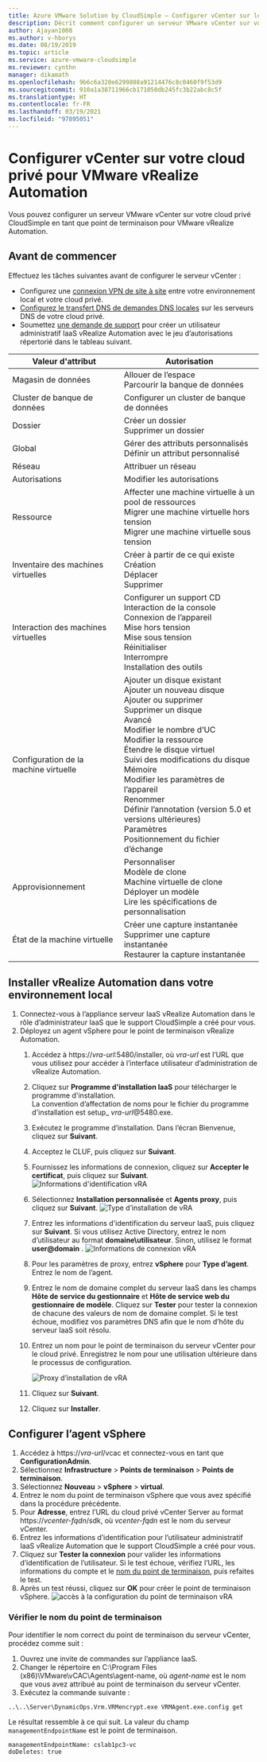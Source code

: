 ```yaml
---
title: Azure VMware Solution by CloudSimple – Configurer vCenter sur le cloud privé pour vRealize Automation
description: Décrit comment configurer un serveur VMware vCenter sur votre cloud privé CloudSimple en tant que point de terminaison pour VMware vRealize Automation
author: Ajayan1008
ms.author: v-hborys
ms.date: 08/19/2019
ms.topic: article
ms.service: azure-vmware-cloudsimple
ms.reviewer: cynthn
manager: dikamath
ms.openlocfilehash: 9b6c6a320e6299808a91214476c8c0460f9f53d9
ms.sourcegitcommit: 910a1a38711966cb171050db245fc3b22abc8c5f
ms.translationtype: HT
ms.contentlocale: fr-FR
ms.lasthandoff: 03/19/2021
ms.locfileid: "97895051"
---
```

# <a name="set-up-vcenter-on-your-private-cloud-for-vmware-vrealize-automation"></a>Configurer vCenter sur votre cloud privé pour VMware vRealize Automation

Vous pouvez configurer un serveur VMware vCenter sur votre cloud privé CloudSimple en tant que point de terminaison pour VMware vRealize Automation.

## <a name="before-you-begin"></a>Avant de commencer

Effectuez les tâches suivantes avant de configurer le serveur vCenter :

* Configurez une [connexion VPN de site à site](vpn-gateway.md#set-up-a-site-to-site-vpn-gateway) entre votre environnement local et votre cloud privé.
* [Configurez le transfert DNS de demandes DNS locales](on-premises-dns-setup.md) sur les serveurs DNS de votre cloud privé.
* Soumettez [une demande de support](https://portal.azure.com/#blade/Microsoft_Azure_Support/HelpAndSupportBlade/newsupportrequest) pour créer un utilisateur administratif IaaS vRealize Automation avec le jeu d’autorisations répertorié dans le tableau suivant.

| Valeur d'attribut | Autorisation |
------------ | ------------- |  
| Magasin de données |  Allouer de l’espace <br> Parcourir la banque de données |
| Cluster de banque de données | Configurer un cluster de banque de données |
| Dossier | Créer un dossier <br>Supprimer un dossier |
| Global |  Gérer des attributs personnalisés<br>Définir un attribut personnalisé |
| Réseau | Attribuer un réseau |
| Autorisations | Modifier les autorisations |
| Ressource | Affecter une machine virtuelle à un pool de ressources<br>Migrer une machine virtuelle hors tension<br>Migrer une machine virtuelle sous tension |
| Inventaire des machines virtuelles |  Créer à partir de ce qui existe<br>Création<br>Déplacer<br>Supprimer | 
| Interaction des machines virtuelles |  Configurer un support CD<br>Interaction de la console<br>Connexion de l’appareil<br>Mise hors tension<br>Mise sous tension<br>Réinitialiser<br>Interrompre<br>Installation des outils | 
| Configuration de la machine virtuelle |  Ajouter un disque existant<br>Ajouter un nouveau disque<br>Ajouter ou supprimer<br>Supprimer un disque<br>Avancé<br>Modifier le nombre d’UC<br>Modifier la ressource<br>Étendre le disque virtuel<br>Suivi des modifications du disque<br>Mémoire<br>Modifier les paramètres de l’appareil<br>Renommer<br>Définir l’annotation (version 5.0 et versions ultérieures)<br>Paramètres<br>Positionnement du fichier d’échange |
| Approvisionnement |  Personnaliser<br>Modèle de clone<br>Machine virtuelle de clone<br>Déployer un modèle<br>Lire les spécifications de personnalisation |
| État de la machine virtuelle | Créer une capture instantanée<br>Supprimer une capture instantanée<br>Restaurer la capture instantanée |

## <a name="install-vrealize-automation-in-your-on-premises-environment"></a>Installer vRealize Automation dans votre environnement local

1. Connectez-vous à l’appliance serveur IaaS vRealize Automation dans le rôle d’administrateur IaaS que le support CloudSimple a créé pour vous.
2. Déployez un agent vSphere pour le point de terminaison vRealize Automation.
    1. Accédez à https://*vra-url*:5480/installer, où *vra-url* est l’URL que vous utilisez pour accéder à l’interface utilisateur d’administration de vRealize Automation.
    2. Cliquez sur **Programme d'installation IaaS** pour télécharger le programme d'installation.<br>
    La convention d’affectation de noms pour le fichier du programme d'installation est setup_ *vra-url*@5480.exe.
    3. Exécutez le programme d’installation. Dans l’écran Bienvenue, cliquez sur **Suivant**.
    4. Acceptez le CLUF, puis cliquez sur **Suivant**.
    5. Fournissez les informations de connexion, cliquez sur **Accepter le certificat**, puis cliquez sur **Suivant**.
    ![Informations d'identification vRA](media/configure-vra-endpoint-login.png)
    6. Sélectionnez **Installation personnalisée** et **Agents proxy**, puis cliquez sur **Suivant**.
    ![Type d’installation de vRA](media/configure-vra-endpoint-install-type.png)
    7. Entrez les informations d'identification du serveur IaaS, puis cliquez sur **Suivant**. Si vous utilisez Active Directory, entrez le nom d’utilisateur au format **domaine\utilisateur**. Sinon, utilisez le format **user@domain** .
    ![Informations de connexion vRA](media/configure-vra-endpoint-account.png)
    8. Pour les paramètres de proxy, entrez **vSphere** pour **Type d’agent**. Entrez le nom de l’agent.
    9. Entrez le nom de domaine complet du serveur IaaS dans les champs **Hôte de service du gestionnaire** et **Hôte de service web du gestionnaire de modèle**. Cliquez sur **Tester** pour tester la connexion de chacune des valeurs de nom de domaine complet. Si le test échoue, modifiez vos paramètres DNS afin que le nom d’hôte du serveur IaaS soit résolu.
    10. Entrez un nom pour le point de terminaison du serveur vCenter pour le cloud privé. Enregistrez le nom pour une utilisation ultérieure dans le processus de configuration.

        ![Proxy d’installation de vRA](media/configure-vra-endpoint-proxy.png)

    11. Cliquez sur **Suivant**.
    12. Cliquez sur **Installer**.

## <a name="configure-the-vsphere-agent"></a>Configurer l’agent vSphere

1. Accédez à https://*vra-url*/vcac et connectez-vous en tant que **ConfigurationAdmin**.
2. Sélectionnez **Infrastructure** > **Points de terminaison** > **Points de terminaison**.
3. Sélectionnez **Nouveau** > **vSphere** > **virtual**.
4. Entrez le nom du point de terminaison vSphere que vous avez spécifié dans la procédure précédente.
5. Pour **Adresse**, entrez l’URL du cloud privé vCenter Server au format https://*vcenter-fqdn*/sdk, où *vcenter-fqdn* est le nom du serveur vCenter.
6. Entrez les informations d’identification pour l’utilisateur administratif IaaS vRealize Automation que le support CloudSimple a créé pour vous.
7. Cliquez sur **Tester la connexion** pour valider les informations d’identification de l’utilisateur. Si le test échoue, vérifiez l’URL, les informations du compte et le [nom du point de terminaison](#verify-the-endpoint-name), puis refaites le test.
8. Après un test réussi, cliquez sur **OK** pour créer le point de terminaison vSphere.
    ![accès à la configuration du point de terminaison vRA](media/configure-vra-endpoint-vra-edit.png)

### <a name="verify-the-endpoint-name"></a>Vérifier le nom du point de terminaison

Pour identifier le nom correct du point de terminaison du serveur vCenter, procédez comme suit :

1. Ouvrez une invite de commandes sur l’appliance IaaS.
2. Changer le répertoire en C:\Program Files (x86)\VMware\vCAC\Agents\agent-name, où *agent-name* est le nom que vous avez attribué au point de terminaison du serveur vCenter.
3. Exécutez la commande suivante :

```
..\..\Server\DynamicOps.Vrm.VRMencrypt.exe VRMAgent.exe.config get
```

Le résultat ressemble à ce qui suit. La valeur du champ `managementEndpointName` est le point de terminaison.

```
managementEndpointName: cslab1pc3-vc
doDeletes: true
```
